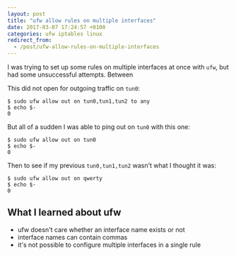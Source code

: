 ```yaml
---
layout: post
title: "ufw allow rules on multiple interfaces"
date: 2017-03-07 17:24:57 +0100
categories: ufw iptables linux
redirect_from:
  - /post/ufw-allow-rules-on-multiple-interfaces
---
```


I was trying to set up some rules on multiple interfaces at once with `ufw`, but had some unsuccessful attempts. Between 

This did not open for outgoing traffic on `tun0`:

    $ sudo ufw allow out on tun0,tun1,tun2 to any
    $ echo $-
    0

But all of a sudden I was able to ping out on `tun0` with this one:

    $ sudo ufw allow out on tun0
    $ echo $-
    0

Then to see if my previous `tun0,tun1,tun2` wasn't what I thought it was:

    $ sudo ufw allow out on qwerty
    $ echo $-
    0

## What I learned about ufw

- ufw doesn't care whether an interface name exists or not
- interface names can contain commas
- it's not possible to configure multiple interfaces in a single rule